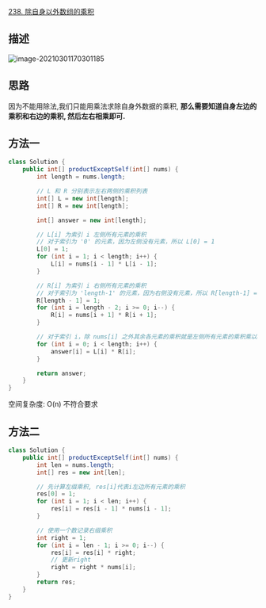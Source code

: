 [238. 除自身以外数组的乘积](https://leetcode-cn.com/problems/product-of-array-except-self/)



## 描述

![image-20210301170301185](http://img.fosuchao.com/image-20210301170301185.png)



## 思路

因为不能用除法,我们只能用乘法求除自身外数据的乘积, **那么需要知道自身左边的乘积和右边的乘积, 然后左右相乘即可.**



## 方法一

```java
class Solution {
    public int[] productExceptSelf(int[] nums) {
        int length = nums.length;

        // L 和 R 分别表示左右两侧的乘积列表
        int[] L = new int[length];
        int[] R = new int[length];

        int[] answer = new int[length];

        // L[i] 为索引 i 左侧所有元素的乘积
        // 对于索引为 '0' 的元素，因为左侧没有元素，所以 L[0] = 1
        L[0] = 1;
        for (int i = 1; i < length; i++) {
            L[i] = nums[i - 1] * L[i - 1];
        }

        // R[i] 为索引 i 右侧所有元素的乘积
        // 对于索引为 'length-1' 的元素，因为右侧没有元素，所以 R[length-1] = 1
        R[length - 1] = 1;
        for (int i = length - 2; i >= 0; i--) {
            R[i] = nums[i + 1] * R[i + 1];
        }

        // 对于索引 i，除 nums[i] 之外其余各元素的乘积就是左侧所有元素的乘积乘以右侧所有元素的乘积
        for (int i = 0; i < length; i++) {
            answer[i] = L[i] * R[i];
        }

        return answer;
    }
}
```

空间复杂度: O(n) 不符合要求



## 方法二

```java
class Solution {
    public int[] productExceptSelf(int[] nums) {
        int len = nums.length;
        int[] res = new int[len];

        // 先计算左缀乘积, res[i]代表i左边所有元素的乘积
        res[0] = 1;
        for (int i = 1; i < len; i++) {
            res[i] = res[i - 1] * nums[i - 1];
        }

        // 使用一个数记录右缀乘积
        int right = 1;
        for (int i = len - 1; i >= 0; i--) {
            res[i] = res[i] * right;
            // 更新right
            right = right * nums[i];
        }
        return res;
    }
}
```

